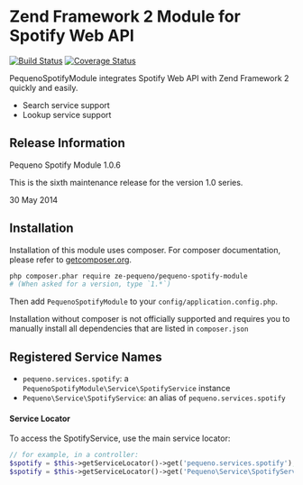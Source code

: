 Zend Framework 2 Module for Spotify Web API
====================

[![Build Status](https://travis-ci.org/ze-pequeno/pequeno-spotify-module.svg?branch=master)](https://travis-ci.org/ze-pequeno/pequeno-spotify-module) [![Coverage Status](https://img.shields.io/coveralls/ze-pequeno/pequeno-spotify-module/badge.svg?branch=master)](https://coveralls.io/r/ze-pequeno/pequeno-spotify-module?branch=master)

PequenoSpotifyModule integrates Spotify Web API with Zend Framework 2 quickly and easily.

  - Search service support
  - Lookup service support

## Release Information

Pequeno Spotify Module 1.0.6

This is the sixth maintenance release for the version 1.0 series.

30 May 2014

## Installation

Installation of this module uses composer. For composer documentation, please refer to
[getcomposer.org](http://getcomposer.org/).

```sh
php composer.phar require ze-pequeno/pequeno-spotify-module
# (When asked for a version, type `1.*`)
```

Then add `PequenoSpotifyModule` to your `config/application.config.php`.

Installation without composer is not officially supported and requires you to manually install all dependencies
that are listed in `composer.json`

## Registered Service Names

 * `pequeno.services.spotify`: a `PequenoSpotifyModule\Service\SpotifyService` instance
 * `Pequeno\Service\SpotifyService`: an alias of `pequeno.services.spotify`

#### Service Locator
To access the SpotifyService, use the main service locator:

```php
// for example, in a controller:
$spotify = $this->getServiceLocator()->get('pequeno.services.spotify');
$spotify = $this->getServiceLocator()->get('Pequeno\Service\SpotifyService');
```
